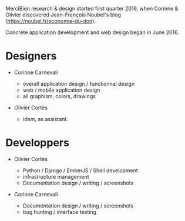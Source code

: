 MerciBien research & design started first quarter 2016, when Corinne & Olivier discovered Jean-François Noubel's blog (https://noubel.fr/economie-du-don).

Concrete application development and web design began in June 2016.


# Designers

- Corinne Carnevali
    - overall application design / functionnal design
    - web / mobile application design
    - all graphism, colors, drawings

- Olivier Cortès
    - idem, as assistant.


# Developpers

- Olivier Cortès
    - Python / Django / EmberJS / Shell development
    - infrastructure management
    - Documentation design / writing / screenshots

- Corinne Carnevali
    - Documentation design / writing / screenshots
    - bug hunting / interface testing
